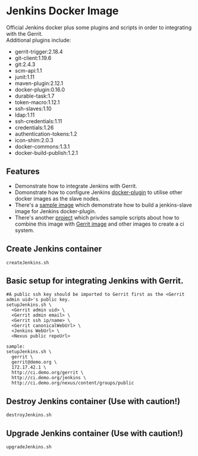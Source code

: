 # Jenkins Docker Image
Official Jenkins docker plus some plugins and scripts in order to integrating with the Gerrit.  
Additional plugins include:
* gerrit-trigger:2.18.4
* git-client:1.19.6
* git:2.4.3
* scm-api:1.1
* junit:1.11
* maven-plugin:2.12.1
* docker-plugin:0.16.0
* durable-task:1.7
* token-macro:1.12.1
* ssh-slaves:1.10
* ldap:1.11
* ssh-credentials:1.11
* credentials:1.26
* authentication-tokens:1.2
* icon-shim:2.0.3
* docker-commons:1.3.1
* docker-build-publish:1.2.1

## Features
* Demonstrate how to integrate Jenkins with Gerrit.
* Domonstrate how to configure Jenkins [docker-plugin](https://wiki.jenkins-ci.org/display/JENKINS/Docker+Plugin) to utilise other docker images as the slave nodes.
* There's a [sample image](https://hub.docker.com/r/openfrontier/jenkins-slave/) which demonstrate how to build a jenkins-slave image for Jenkins docker-plugin.
* There's another [project](https://github.com/openfrontier/ci) which privdes sample scripts about how to combine this image with [Gerrit image](https://hub.docker.com/r/openfrontier/gerrit/) and other images to create a ci system.

## Create Jenkins container
    createJenkins.sh

## Basic setup for integrating Jenkins with Gerrit.

    #A public ssh key should be imported to Gerrit first as the <Gerrit admin uid>'s public key.
    setupJenkins.sh \
      <Gerrit admin uid> \
      <Gerrit admin email> \
      <Gerrit ssh ip/name> \
      <Gerrit canonicalWebUrl> \
      <Jenkins WebUrl> \
      <Nexus public repoUrl>

    sample:
    setupJenkins.sh \
      gerrit \
      gerrit@demo.org \
      172.17.42.1 \
      http://ci.demo.org/gerrit \
      http://ci.demo.org/jenkins \
      http://ci.demo.org/nexus/content/groups/public

## Destroy Jenkins container (Use with caution!)
    destroyJenkins.sh

## Upgrade Jenkins container (Use with caution!)
    upgradeJenkins.sh


